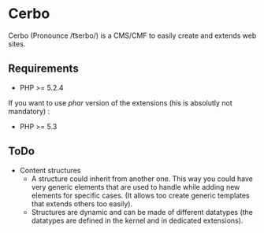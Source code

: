 # Cerbo

Cerbo (Pronounce /t͡serbo/) is a CMS/CMF to easily create and extends
web sites.

## Requirements

* PHP >= 5.2.4

If you want to use *phar* version of the extensions (his is absolutly
not mandatory) :

* PHP >= 5.3

## ToDo

* Content structures
    * A structure could inherit from another one. This way you could
        have very generic elements that are used to handle while
        adding new elements for specific cases. (It allows too create
        generic templates that extends others too easily).
    * Structures are dynamic and can be made of different datatypes
        (the datatypes are defined in the kernel and in dedicated
        extensions).
